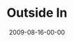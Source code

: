 ---
layout: message
category: message
series: "Inside Out"
title: "Outside In"
date: 2009-08-16-00-00
message_id: 577
audio: "http://s3.amazonaws.com/crossroads-media/message/audio/InsideOut1.mp3"
audio-duration: "45:31"
program: "http://s3.amazonaws.com/crossroads-media/documents/0815_16Program.pdf"
description: "Brian Tome shares why crossroads is setup to be a place where  normal people can hear about Jesus."
video: "http://s3.amazonaws.com/crossroads-media/message/video/InsideOut1.mp4"
video-duration: "45:31"
video-image: "http://s3.amazonaws.com/crossroads-media/images/InsideOut1-still.jpg"
explicit: false
---